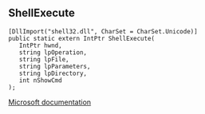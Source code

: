 ## ShellExecute

```
[DllImport("shell32.dll", CharSet = CharSet.Unicode)]
public static extern IntPtr ShellExecute(
   IntPtr hwnd,
   string lpOperation,
   string lpFile,
   string lpParameters,
   string lpDirectory,
   int nShowCmd
);
```

[Microsoft documentation](https://docs.microsoft.com/en-us/windows/win32/api/shellapi/nf-shellapi-shellexecutew)

